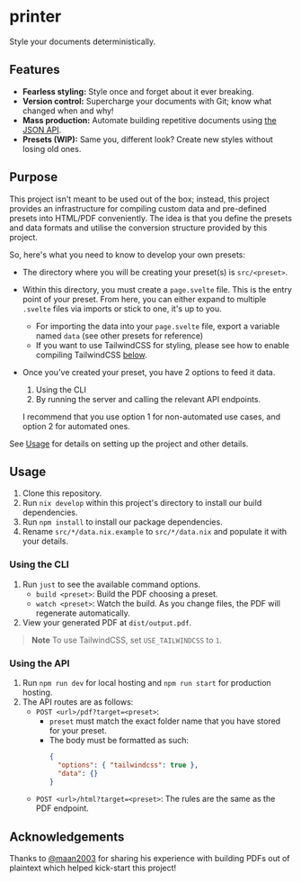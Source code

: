 # printer

Style your documents deterministically.

## Features

- **Fearless styling:** Style once and forget about it ever breaking.
- **Version control:** Supercharge your documents with Git; know what changed when and why!
- **Mass production:** Automate building repetitive documents using [the JSON API](#using-the-api).
- **Presets (WIP):** Same you, different look? Create new styles without losing old ones.

## Purpose

This project isn't meant to be used out of the box; instead, this project provides an infrastructure for compiling custom data and pre-defined presets into HTML/PDF conveniently. The idea is that you define the presets and data formats and utilise the conversion structure provided by this project.

So, here's what you need to know to develop your own presets:

- The directory where you will be creating your preset(s) is `src/<preset>`.
- Within this directory, you must create a `page.svelte` file. This is the entry point of your preset. From here, you can either expand to multiple `.svelte` files via imports or stick to one, it's up to you.
  - For importing the data into your `page.svelte` file, export a variable named `data` (see other presets for reference)
  - If you want to use TailwindCSS for styling, please see how to enable compiling TailwindCSS [below](#usage).
- Once you've created your preset, you have 2 options to feed it data.

  1. Using the CLI
  2. By running the server and calling the relevant API endpoints.

  I recommend that you use option 1 for non-automated use cases, and option 2 for automated ones.

See [Usage](#usage) for details on setting up the project and other details.

## Usage

1. Clone this repository.
2. Run `nix develop` within this project's directory to install our build dependencies.
3. Run `npm install` to install our package dependencies.
4. Rename `src/*/data.nix.example` to `src/*/data.nix` and populate it with your details.

### Using the CLI

1. Run `just` to see the available command options.
   - `build <preset>`: Build the PDF choosing a preset.
   - `watch <preset>`: Watch the build. As you change files, the PDF will regenerate automatically.
2. View your generated PDF at `dist/output.pdf`.

> **Note**
> To use TailwindCSS, set `USE_TAILWINDCSS` to `1`.

### Using the API

1. Run `npm run dev` for local hosting and `npm run start` for production hosting.
2. The API routes are as follows:
   - `POST <url>/pdf?target=<preset>`:
     - `preset` must match the exact folder name that you have stored for your preset.
     - The body must be formatted as such:
       ```json
       {
         "options": { "tailwindcss": true },
         "data": {}
       }
       ```
   - `POST <url>/html?target=<preset>`: The rules are the same as the PDF endpoint.

## Acknowledgements

Thanks to [@maan2003](https://github.com/maan2003) for sharing his experience with building PDFs out of plaintext which helped kick-start this project!
